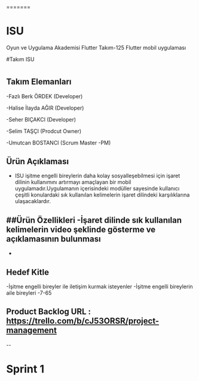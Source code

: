
=======
# ISU
Oyun ve Uygulama Akademisi Flutter Takım-125  Flutter mobil uygulaması

#Takım  ISU

#

## Takım Elemanları

-Fazlı Berk ÖRDEK (Developer)

-Halise İlayda AĞIR (Developer)

-Seher BIÇAKCI (Developer)

-Selim TAŞÇI (Prodcut Owner)

-Umutcan BOSTANCI (Scrum Master -PM)


## Ürün Açıklaması
- ISU işitme engelli bireylerin daha kolay sosyalleşebilmesi için işaret dilinin kullanımını artırmayı amaçlayan bir mobil uygulamadır.Uygulamanın içerisindeki modüller sayesinde kullanıcı çeşitli konulardaki sık kullanılan kelimelerin işaret dilindeki karşılıklarına ulaşacaklardır.


##Ürün Özellikleri
-İşaret dilinde sık kullanılan kelimelerin video şeklinde gösterme ve açıklamasının bulunması
-
-

## Hedef Kitle
-İşitme engelli bireyler ile iletişim kurmak isteyenler
-İşitme engelli bireylerin aile bireyleri
-7-65
## Product Backlog URL : https://trello.com/b/cJ53ORSR/project-management

--

# Sprint 1

